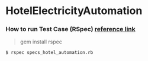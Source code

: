 # HotelElectricityAutomation


### How to run Test Case (RSpec) [reference link](https://gist.github.com/maxivak/720fc38769c94a59893f)

> gem install rspec

```$ rspec specs_hotel_automation.rb```
